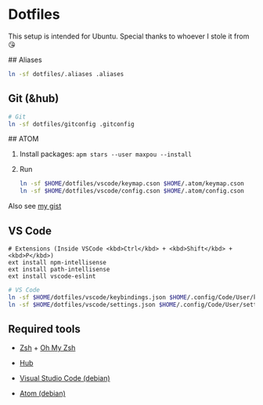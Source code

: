 # Dotfiles

This setup is intended for Ubuntu. Special thanks to whoever I stole it from :kissing_heart:

## Aliases

```sh
ln -sf dotfiles/.aliases .aliases
```

## Git (&hub)

```sh
# Git
ln -sf dotfiles/gitconfig .gitconfig
```

## ATOM

1. Install packages: `apm stars --user maxpou --install`
2. Run

    ```sh
    ln -sf $HOME/dotfiles/vscode/keymap.cson $HOME/.atom/keymap.cson
    ln -sf $HOME/dotfiles/vscode/config.cson $HOME/.atom/config.cson
    ```

Also see [my gist](https://gist.github.com/maxpou/5828f70ba994ee3b365d)  

## VS Code

```
# Extensions (Inside VSCode <kbd>Ctrl</kbd> + <kbd>Shift</kbd> + <kbd>P</kbd>)
ext install npm-intellisense
ext install path-intellisense
ext install vscode-eslint
```

```sh
# VS Code
ln -sf $HOME/dotfiles/vscode/keybindings.json $HOME/.config/Code/User/keybindings.json
ln -sf $HOME/dotfiles/vscode/settings.json $HOME/.config/Code/User/settings.json
```

## Required tools

* [Zsh](https://github.com/robbyrussell/oh-my-zsh/wiki/Installing-ZSH) + [Oh My Zsh](https://github.com/robbyrussell/oh-my-zsh)
* [Hub](https://github.com/github/hub)

* [Visual Studio Code (debian)](https://code.visualstudio.com/Docs/?dv=linux64_deb)
* [Atom (debian)](https://atom.io/download/deb)

